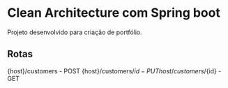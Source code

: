 # Clean Architecture com Spring boot

Projeto desenvolvido para criação de portfólio.


## Rotas

{host}/customers - POST
{host}/customers/${id} - PUT
{host}/customers/${id} - GET



